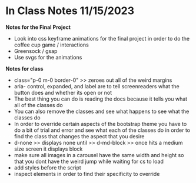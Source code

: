 # In Class Notes 11/15/2023

**Notes for the Final Project**
- Look into css keyframe animations for the final project in order to do the coffee cup game / interactions 
- Greensock / gsap 
- Use svgs for the animations

**Notes for class**
- class="p-0 m-0 border-0" >> zeroes out all of the weird margins
- aria- control, expanded, and label are to tell screenreaders what the button does and whether its open or not 
- The best thing you can do is reading the docs because it tells you what all of the classes do 
- You can also remove the classes and see what happens to see what the classes do
- In order to override certain aspects of the bootstrap theme you have to do a bit of trial and error and see what each of the classes do in order to find the class that changes the aspect that you desire
- d-none >> displays none until >> d-md-block >> once hits a medium size screen it displays block
- make sure all images in a carousel have the same width and height so that you dont have the weird jump while waiting for cs to load
- add styles before the script 
- inspect elements in order to find their specificity to override 